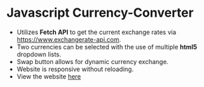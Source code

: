 # Javascript Currency-Converter


- Utilizes **Fetch API** to get the current exchange rates via https://www.exchangerate-api.com.
- Two currencies can be selected with the use of multiple **html5** dropdown lists.
- Swap button allows for dynamic currency exchange.
- Website is responsive without reloading.
- View the website [here](https://jrodriguez2146.github.io/Currency-Converter/)
